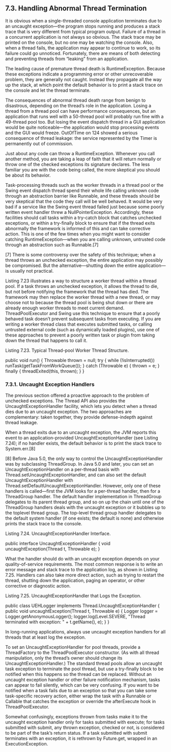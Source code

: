 ## 7.3. Handling Abnormal Thread Termination

It is obvious when a single-threaded console application terminates due to an uncaught exception—the program stops running and produces a stack trace that is very different from typical program output. Failure of a thread in a concurrent application is not always so obvious. The stack trace may be printed on the console, but no one may be watching the console. Also, when a thread fails, the application may appear to continue to work, so its failure could go unnoticed. Fortunately, there are means of both detecting and preventing threads from “leaking” from an application.

The leading cause of premature thread death is RuntimeException. Because these exceptions indicate a programming error or other unrecoverable problem, they are generally not caught. Instead they propagate all the way up the stack, at which point the default behavior is to print a stack trace on the console and let the thread terminate.

The consequences of abnormal thread death range from benign to disastrous, depending on the thread’s role in the application. Losing a thread from a thread pool can have performance consequences, but an application that runs well with a 50-thread pool will probably run fine with a 49-thread pool too. But losing the event dispatch thread in a GUI application would be quite noticeable—the application would stop processing events and the GUI would freeze. OutOfTime on 124 showed a serious consequence of thread leakage: the service represented by the Timer is permanently out of commission.

Just about any code can throw a RuntimeException. Whenever you call another method, you are taking a leap of faith that it will return normally or throw one of the checked exceptions its signature declares. The less familiar you are with the code being called, the more skeptical you should be about its behavior.

Task-processing threads such as the worker threads in a thread pool or the Swing event dispatch thread spend their whole life calling unknown code through an abstraction barrier like Runnable, and these threads should be very skeptical that the code they call will be well behaved. It would be very bad if a service like the Swing event thread failed just because some poorly written event handler threw a NullPointerException. Accordingly, these facilities should call tasks within a try-catch block that catches unchecked exceptions, or within a try-finally block to ensure that if the thread exits abnormally the framework is informed of this and can take corrective action. This is one of the few times when you might want to consider catching RuntimeException—when you are calling unknown, untrusted code through an abstraction such as Runnable.[7]

[7] There is some controversy over the safety of this technique; when a thread throws an unchecked exception, the entire application may possibly be compromised. But the alternative—shutting down the entire application—is usually not practical.

Listing 7.23 illustrates a way to structure a worker thread within a thread pool. If a task throws an unchecked exception, it allows the thread to die, but not before notifying the framework that the thread has died. The framework may then replace the worker thread with a new thread, or may choose not to because the thread pool is being shut down or there are already enough worker threads to meet current demand. ThreadPoolExecutor and Swing use this technique to ensure that a poorly behaved task doesn’t prevent subsequent tasks from executing. If you are writing a worker thread class that executes submitted tasks, or calling untrusted external code (such as dynamically loaded plugins), use one of these approaches to prevent a poorly written task or plugin from taking down the thread that happens to call it.

Listing 7.23. Typical Thread-pool Worker Thread Structure.

public void run() {
    Throwable thrown = null;
    try {
        while (!isInterrupted())
            runTask(getTaskFromWorkQueue());
    } catch (Throwable e) {
        thrown = e;
    } finally {
        threadExited(this, thrown);
    }
}

### 7.3.1. Uncaught Exception Handlers

The previous section offered a proactive approach to the problem of unchecked exceptions. The Thread API also provides the UncaughtExceptionHandler facility, which lets you detect when a thread dies due to an uncaught exception. The two approaches are complementary: taken together, they provide defense-indepth against thread leakage.

When a thread exits due to an uncaught exception, the JVM reports this event to an application-provided UncaughtExceptionHandler (see Listing 7.24); if no handler exists, the default behavior is to print the stack trace to System.err.[8]

[8] Before Java 5.0, the only way to control the UncaughtExceptionHandler was by subclassing ThreadGroup. In Java 5.0 and later, you can set an UncaughtExceptionHandler on a per-thread basis with Thread.setUncaughtExceptionHandler, and can also set the default UncaughtExceptionHandler with Thread.setDefaultUncaughtExceptionHandler. However, only one of these handlers is called—first the JVM looks for a per-thread handler, then for a ThreadGroup handler. The default handler implementation in ThreadGroup delegates to its parent thread group, and so on up the chain until one of the ThreadGroup handlers deals with the uncaught exception or it bubbles up to the toplevel thread group. The top-level thread group handler delegates to the default system handler (if one exists; the default is none) and otherwise prints the stack trace to the console.

Listing 7.24. UncaughtExceptionHandler Interface.

public interface UncaughtExceptionHandler {
    void uncaughtException(Thread t, Throwable e);
}

What the handler should do with an uncaught exception depends on your quality-of-service requirements. The most common response is to write an error message and stack trace to the application log, as shown in Listing 7.25. Handlers can also take more direct action, such as trying to restart the thread, shutting down the application, paging an operator, or other corrective or diagnostic action.

Listing 7.25. UncaughtExceptionHandler that Logs the Exception.

public class UEHLogger implements Thread.UncaughtExceptionHandler {
    public void uncaughtException(Thread t, Throwable e) {
        Logger logger = Logger.getAnonymousLogger();
        logger.log(Level.SEVERE,
              "Thread terminated with exception: " + t.getName(),
              e);
    }
}

In long-running applications, always use uncaught exception handlers for all threads that at least log the exception.


To set an UncaughtExceptionHandler for pool threads, provide a ThreadFactory to the ThreadPoolExecutor constructor. (As with all thread manipulation, only the thread’s owner should change its UncaughtExceptionHandler.) The standard thread pools allow an uncaught task exception to terminate the pool thread, but use a try-finally block to be notified when this happens so the thread can be replaced. Without an uncaught exception handler or other failure notification mechanism, tasks can appear to fail silently, which can be very confusing. If you want to be notified when a task fails due to an exception so that you can take some task-specific recovery action, either wrap the task with a Runnable or Callable that catches the exception or override the afterExecute hook in ThreadPoolExecutor.

Somewhat confusingly, exceptions thrown from tasks make it to the uncaught exception handler only for tasks submitted with execute; for tasks submitted with submit, any thrown exception, checked or not, is considered to be part of the task’s return status. If a task submitted with submit terminates with an exception, it is rethrown by Future.get, wrapped in an ExecutionException.

